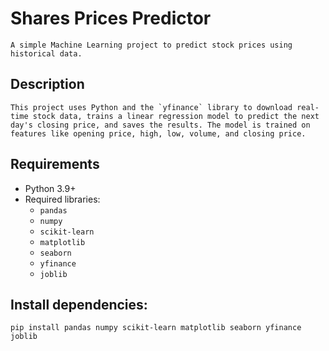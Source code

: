 # Shares Prices Predictor

    A simple Machine Learning project to predict stock prices using historical data.

## Description

    This project uses Python and the `yfinance` library to download real-time stock data, trains a linear regression model to predict the next day's closing price, and saves the results. The model is trained on features like opening price, high, low, volume, and closing price.

## Requirements

- Python 3.9+
- Required libraries:
  - `pandas`
  - `numpy`
  - `scikit-learn`
  - `matplotlib`
  - `seaborn`
  - `yfinance`
  - `joblib`

## Install dependencies: 

    pip install pandas numpy scikit-learn matplotlib seaborn yfinance joblib